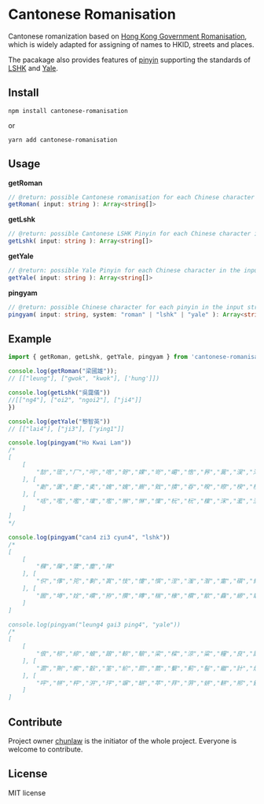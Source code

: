 Cantonese Romanisation
=========

Cantonese romanization based on [Hong Kong Government Romanisation](https://zh.wikipedia.org/zh-hk/%E9%A6%99%E6%B8%AF%E6%94%BF%E5%BA%9C%E7%B2%B5%E8%AA%9E%E6%8B%BC%E9%9F%B3), which is widely adapted for assigning of names to HKID, streets and places. 

The pacakage also provides features of  [pinyin](https://zh.wikipedia.org/zh-tw/%E6%B1%89%E8%AF%AD%E6%8B%BC%E9%9F%B3) supporting the standards of [LSHK](https://lshk.org/) and [Yale](https://zh.wikipedia.org/wiki/%E8%80%B6%E9%AD%AF%E6%8B%BC%E9%9F%B3#%E7%B2%A4%E8%AF%AD%E8%80%B6%E9%B2%81%E6%8B%BC%E9%9F%B3).

## Install
```
npm install cantonese-romanisation
```
or
```
yarn add cantonese-romanisation
```

## Usage

__getRoman__
```ts
// @return: possible Cantonese romanisation for each Chinese character in the input string
getRoman( input: string ): Array<string[]>
```

__getLshk__
```ts
// @return: possible Cantonese LSHK Pinyin for each Chinese character in the input string
getLshk( input: string ): Array<string[]>
```

__getYale__
```ts
// @return: possible Yale Pinyin for each Chinese character in the input string
getYale( input: string ): Array<string[]>
```

__pingyam__
```ts
// @return: possible Chinese character for each pinyin in the input string
pingyam( input: string, system: "roman" | "lshk" | "yale" ): Array<string[]>
```

## Example

```ts
import { getRoman, getLshk, getYale, pingyam } from 'cantonese-romanisation';

console.log(getRoman("梁國雄"));
// [["leung"], ["gwok", "kwok"], ['hung']])

console.log(getLshk("吳靄儀"))
//[["ng4"], ["oi2", "ngoi2"], ["ji4"]]
})

console.log(getYale("黎智英"))
// [["lai4"], ["ji3"], ["ying1"]]

console.log(pingyam("Ho Kwai Lam"))
/*
[
    [
        "勂","匼","厂","呺","哠","哿","婐","岢","嶱","悎","昦","暠","淏","渮","滈","澔","牁","牁","皜","砢","秏","籇","舸","菏","薃","藃","蚝","蚵","譹","鄗","鈳","錒","閜","魺","鰝","可","嗥","嚎","壕","好","昊","毫","浩","濠","灝","犒","皓","皞","耗","蒿","號","蠔","豪","鎬","顥","何","呵","坷","河","苛","荷","訶","賀"
    ], [
        "劌","匱","夔","奊","媿","媿","嶡","戣","撌","昋","暌","暩","楑","楑","樻","湀","溎","犪","瓗","痵","瞶","硊","纗","聧","蕢","蠵","觿","赽","躨","鄈","酅","鐀","鑴","闠","隗","頄","頯","騤","騩","騩","驨","鯚","鱖","圭","季","悸","桂","櫃","歸","瑰","癸","皈","硅","簣","貴","跪","軌","閨","餽","饋","鬼","鮭","龜","愧","揆","携","攜","珪","畦","盔","睽","窺","葵","虧","規","逵","馗"
    ], [
        "咶","嚂","嚂","壈","壏","惏","惏","懍","杬","杬","檁","浨","灆","灠","灠","爁","爦","痳","碄","礛","箖","糮","糮","菡","菻","豏","轞","轞","醂","顲","舐","婪","嵐","攬","檻","欖","濫","籃","纜","艦","藍","襤","覽","林","淋","琳","臨","霖","冧","凜","廩","諗"
    ]
]
*/

console.log(pingyam("can4 zi3 cyun4", "lshk"))
/*
[
    [
        "樄","蔯","螴","塵","陳"
    ], [
        "伿","倳","兕","剚","寘","忮","懥","懫","洷","滍","潪","疐","礩","胔","胾","覟","觶","贄","跮","鋕","駤","騺","鷙","恣","遲","質","志","摯","智","痣","知","緻","置","至","致","誌","躓","輊","漬","識"
    ], [
        "圌","壿","姾","巑","拵","攢","暷","椯","椽","欑","歂","灥","縓","菆","蟤","袸","謜","跧","遄","鐉","佺","全","存","恮","泉","牷","瑔","痊","筌","絟","荃","詮","輇","醛","銓","駩","蹲","傳","拴"
    ]
]

console.log(pingyam("leung4 gai3 ping4", "yale"))
/*
[
    [
        "俍","椋","綡","蜋","踉","輬","駺","梁","樑","涼","粱","糧","良","諒","量","莨"
    ], [
        "瀱","猘","瘈","瞉","筀","紒","罽","蘮","蘻","薊","髻","繼","計","炔"
    ], [
        "呯","帡","枰","洴","玶","竮","缾","苹","荓","蓱","蛢","軿","郱","鉼","秤","蘋","平","駢","坪","屏","抨","瓶","砰","萍","評"
    ]
]
```

## Contribute
Project owner [chunlaw](https://github.com/chunlaw) is the initiator of the whole project. Everyone is welcome to contribute.

## License

MIT license